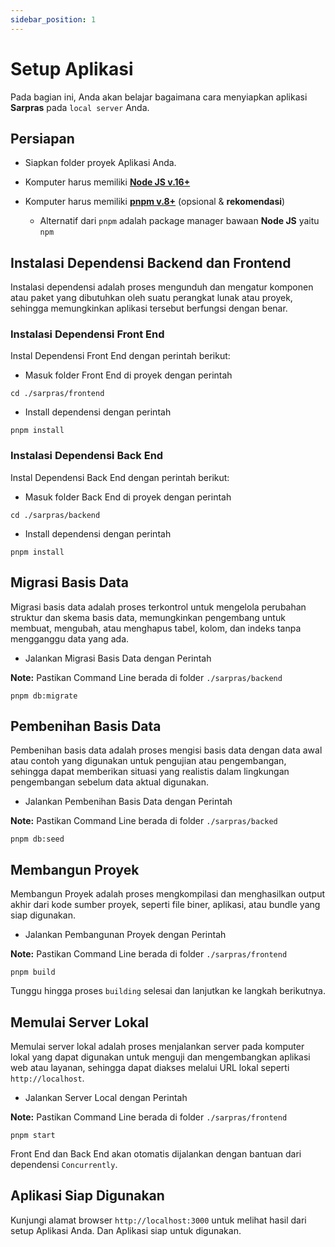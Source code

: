 ```yaml
---
sidebar_position: 1
---
```


# Setup Aplikasi

Pada bagian ini, Anda akan belajar bagaimana cara menyiapkan aplikasi **Sarpras** pada `local server` Anda.

## Persiapan

- Siapkan folder proyek Aplikasi Anda.
- Komputer harus memiliki **[Node JS v.16+](https://nodejs.org/en)**
- Komputer harus memiliki **[pnpm v.8+](https://pnpm.io/)** (opsional & **rekomendasi**)

  - Alternatif dari `pnpm` adalah package manager bawaan **Node JS** yaitu `npm`

## Instalasi Dependensi Backend dan Frontend

Instalasi dependensi adalah proses mengunduh dan mengatur komponen atau paket yang dibutuhkan oleh suatu perangkat lunak atau proyek, sehingga memungkinkan aplikasi tersebut berfungsi dengan benar.

### Instalasi Dependensi Front End

Instal Dependensi Front End dengan perintah berikut:

- Masuk folder Front End di proyek dengan perintah

```shell
cd ./sarpras/frontend
```

- Install dependensi dengan perintah

```shell
pnpm install
```

### Instalasi Dependensi Back End

Instal Dependensi Back End dengan perintah berikut:

- Masuk folder Back End di proyek dengan perintah

```shell
cd ./sarpras/backend
```

- Install dependensi dengan perintah

```shell
pnpm install
```

## Migrasi Basis Data

Migrasi basis data adalah proses terkontrol untuk mengelola perubahan struktur dan skema basis data, memungkinkan pengembang untuk membuat, mengubah, atau menghapus tabel, kolom, dan indeks tanpa mengganggu data yang ada.

- Jalankan Migrasi Basis Data dengan Perintah

**Note:** Pastikan Command Line berada di folder `./sarpras/backend`

```shell
pnpm db:migrate
```

## Pembenihan Basis Data

Pembenihan basis data adalah proses mengisi basis data dengan data awal atau contoh yang digunakan untuk pengujian atau pengembangan, sehingga dapat memberikan situasi yang realistis dalam lingkungan pengembangan sebelum data aktual digunakan.

- Jalankan Pembenihan Basis Data dengan Perintah

**Note:** Pastikan Command Line berada di folder `./sarpras/backed`

```shell
pnpm db:seed
```

## Membangun Proyek

Membangun Proyek adalah proses mengkompilasi dan menghasilkan output akhir dari kode sumber proyek, seperti file biner, aplikasi, atau bundle yang siap digunakan.

- Jalankan Pembangunan Proyek dengan Perintah

**Note:** Pastikan Command Line berada di folder `./sarpras/frontend`

```shell
pnpm build
```

Tunggu hingga proses `building` selesai dan lanjutkan ke langkah berikutnya.

## Memulai Server Lokal

Memulai server lokal adalah proses menjalankan server pada komputer lokal yang dapat digunakan untuk menguji dan mengembangkan aplikasi web atau layanan, sehingga dapat diakses melalui URL lokal seperti `http://localhost`.

- Jalankan Server Local dengan Perintah

**Note:** Pastikan Command Line berada di folder `./sarpras/frontend`

```shell
pnpm start
```

Front End dan Back End akan otomatis dijalankan dengan bantuan dari dependensi `Concurrently`.

## Aplikasi Siap Digunakan

Kunjungi alamat browser `http://localhost:3000` untuk melihat hasil dari setup Aplikasi Anda. Dan Aplikasi siap untuk digunakan.

